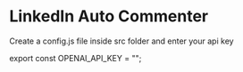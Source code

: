 # LinkedIn Auto Commenter

Create a config.js file inside src folder and enter your api key 

export const OPENAI_API_KEY = "";